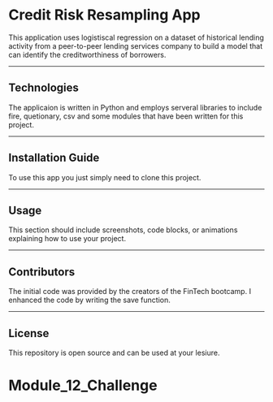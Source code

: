 # Credit Risk Resampling App

This application uses logistiscal regression on a dataset of historical lending activity from a peer-to-peer lending services company to build a model that can identify the creditworthiness of borrowers.

---

## Technologies

The applicaion is written in Python and employs serveral libraries to include fire, quetionary, csv and some modules that have been written for this project.

---

## Installation Guide

To use this app you just simply need to clone this project.

---

## Usage

This section should include screenshots, code blocks, or animations explaining how to use your project.

---

## Contributors

The initial code was provided by the creators of the FinTech bootcamp. I enhanced the code by writing the save function.

---

## License

This repository is open source and can be used at your lesiure.
# Module_12_Challenge
